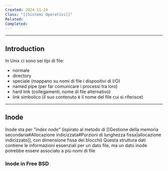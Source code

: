 ```yaml
---
Created: 2024-11-24
Class: "[[Sistemi Operativi]]"
Related: 
Completed:
---
```

---
## Introduction
In Unix ci sono sei tipi di file:
- normale
- directory
- speciale (mappano su nomi di file i dispositivi di I/O)
- named pipe (per far comunicare i processi tra loro)
- hard link (collegamenti, nome di file alternativo)
- link simbolico (il suo contenuto è il nome del file cui si riferisce)

---
## Inode
Inode sta per *”index node”* (ispirato al metodo di [[Gestione della memoria secondaria#Allocazione indicizzata#Porzioni di lunghezza fissa|allocazione indicizzato]], con dimensione fissa dei blocchi)
Questa struttura dati contiene le informazioni essenziali per un dato file, ma un dato inode potrebbe essere associato a più nomi di file

### Inode in Free BSD
